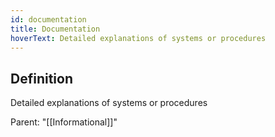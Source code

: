 ```yaml
---
id: documentation
title: Documentation
hoverText: Detailed explanations of systems or procedures
---
```

## Definition
Detailed explanations of systems or procedures

Parent: "[[Informational]]"